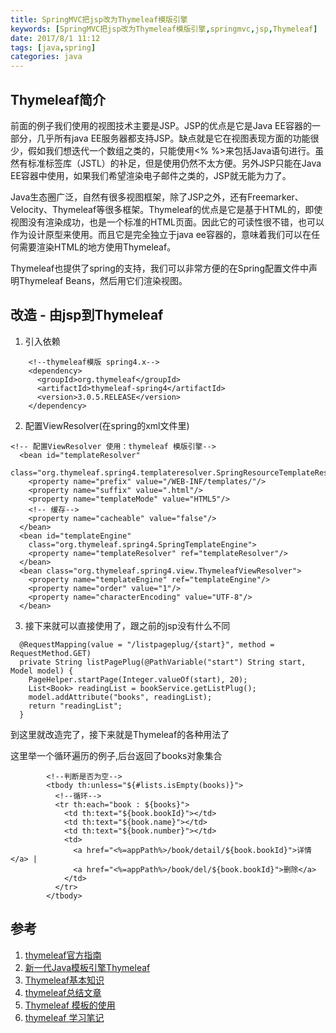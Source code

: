 ```yaml
---
title: SpringMVC把jsp改为Thymeleaf模版引擎
keywords: [SpringMVC把jsp改为Thymeleaf模版引擎,springmvc,jsp,Thymeleaf]
date: 2017/8/1 11:12
tags: [java,spring]
categories: java
---
```

Thymeleaf简介
---
前面的例子我们使用的视图技术主要是JSP。JSP的优点是它是Java EE容器的一部分，几乎所有java EE服务器都支持JSP。缺点就是它在视图表现方面的功能很少，假如我们想迭代一个数组之类的，只能使用<% %>来包括Java语句进行。虽然有标准标签库（JSTL）的补足，但是使用仍然不太方便。另外JSP只能在Java EE容器中使用，如果我们希望渲染电子邮件之类的，JSP就无能为力了。

Java生态圈广泛，自然有很多视图框架，除了JSP之外，还有Freemarker、Velocity、Thymeleaf等很多框架。Thymeleaf的优点是它是基于HTML的，即使视图没有渲染成功，也是一个标准的HTML页面。因此它的可读性很不错，也可以作为设计原型来使用。而且它是完全独立于java ee容器的，意味着我们可以在任何需要渲染HTML的地方使用Thymeleaf。

Thymeleaf也提供了spring的支持，我们可以非常方便的在Spring配置文件中声明Thymeleaf Beans，然后用它们渲染视图。

改造 - 由jsp到Thymeleaf
---
1. 引入依赖
```
    <!--thymeleaf模版 spring4.x-->
    <dependency>
      <groupId>org.thymeleaf</groupId>
      <artifactId>thymeleaf-spring4</artifactId>
      <version>3.0.5.RELEASE</version>
    </dependency>
```
2. 配置ViewResolver(在spring的xml文件里)
<!--more-->
```
<!-- 配置ViewResolver 使用：thymeleaf 模版引擎-->
  <bean id="templateResolver"
    class="org.thymeleaf.spring4.templateresolver.SpringResourceTemplateResolver">
    <property name="prefix" value="/WEB-INF/templates/"/>
    <property name="suffix" value=".html"/>
    <property name="templateMode" value="HTML5"/>
    <!-- 缓存-->
    <property name="cacheable" value="false"/>
  </bean>
  <bean id="templateEngine"
    class="org.thymeleaf.spring4.SpringTemplateEngine">
    <property name="templateResolver" ref="templateResolver"/>
  </bean>
  <bean class="org.thymeleaf.spring4.view.ThymeleafViewResolver">
    <property name="templateEngine" ref="templateEngine"/>
    <property name="order" value="1"/>
    <property name="characterEncoding" value="UTF-8"/>
  </bean>
```
3. 接下来就可以直接使用了，跟之前的jsp没有什么不同
```
  @RequestMapping(value = "/listpageplug/{start}", method = RequestMethod.GET)
  private String listPagePlug(@PathVariable("start") String start, Model model) {
    PageHelper.startPage(Integer.valueOf(start), 20);
    List<Book> readingList = bookService.getListPlug();
    model.addAttribute("books", readingList);
    return "readingList";
  }
```

到这里就改造完了，接下来就是Thymeleaf的各种用法了

这里举一个循环遍历的例子,后台返回了books对象集合
```
        <!--判断是否为空-->
        <tbody th:unless="${#lists.isEmpty(books)}">
          <!--循环-->
          <tr th:each="book : ${books}">
            <td th:text="${book.bookId}"></td>
            <td th:text="${book.name}"></td>
            <td th:text="${book.number}"></td>
            <td>
              <a href="<%=appPath%>/book/detail/${book.bookId}">详情</a> |
              <a href="<%=appPath%>/book/del/${book.bookId}">删除</a>
            </td>
          </tr>
        </tbody>
```
参考
---
1. <a href="http://www.thymeleaf.org/doc/tutorials/2.1/thymeleafspring.html#integrating-thymeleaf-with-spring" target="_blank">thymeleaf官方指南</a>
2. <a href="http://www.tianmaying.com/tutorial/using-thymeleaf" target="_blank">新一代Java模板引擎Thymeleaf</a>
3. <a href="http://www.webinno.cn/blog/article/view/131" target="_blank">Thymeleaf基本知识</a>
4. <a href="http://v8en.com/news/list/47/0" target="_blank">thymeleaf总结文章</a>
5. <a href="http://www.cnblogs.com/lazio10000/p/5603955.html" target="_blank">Thymeleaf 模板的使用</a>
6. <a href="http://www.blogjava.net/bjwulin/archive/2013/02/07/395234.html" target="_blank">thymeleaf 学习笔记</a>